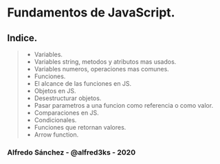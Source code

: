 # Fundamentos de JavaScript.

## Indice.

> - Variables.
> - Variables string, metodos y atributos mas usados.
> - Variables numeros, operaciones mas comunes.
> - Funciones.
> - El alcance de las funciones en JS.
> - Objetos en JS.
> - Desestructurar objetos.
> - Pasar parametros a una funcion como referencia o como valor.
> - Comparaciones en JS.
> - Condicionales.
> - Funciones que retornan valores.
> - Arrow function.

### Alfredo Sánchez - @alfred3ks - 2020